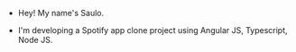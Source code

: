 - Hey! My name's Saulo. 

- I'm developing a Spotify app clone project using Angular JS, Typescript, Node JS.
